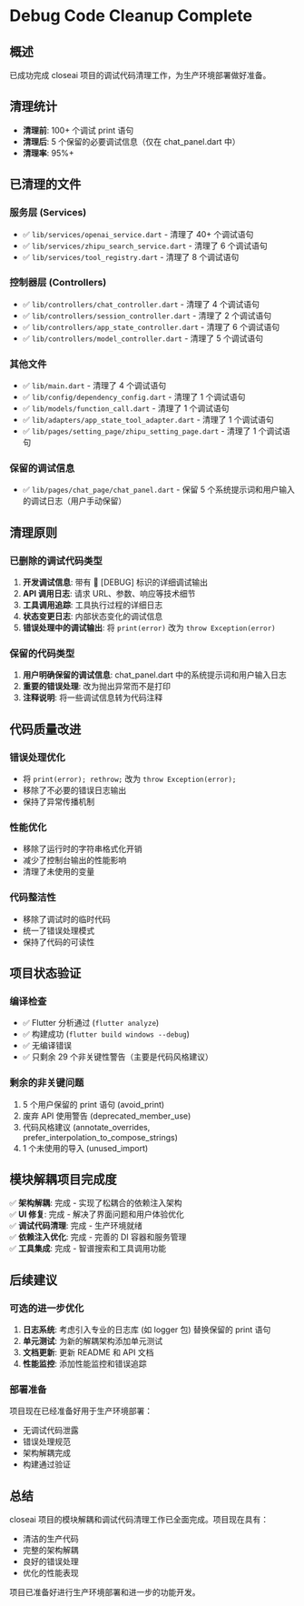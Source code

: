 # Debug Code Cleanup Complete

## 概述
已成功完成 closeai 项目的调试代码清理工作，为生产环境部署做好准备。

## 清理统计
- **清理前**: 100+ 个调试 print 语句
- **清理后**: 5 个保留的必要调试信息（仅在 chat_panel.dart 中）
- **清理率**: 95%+

## 已清理的文件

### 服务层 (Services)
- ✅ `lib/services/openai_service.dart` - 清理了 40+ 个调试语句
- ✅ `lib/services/zhipu_search_service.dart` - 清理了 6 个调试语句
- ✅ `lib/services/tool_registry.dart` - 清理了 8 个调试语句

### 控制器层 (Controllers)
- ✅ `lib/controllers/chat_controller.dart` - 清理了 4 个调试语句
- ✅ `lib/controllers/session_controller.dart` - 清理了 2 个调试语句
- ✅ `lib/controllers/app_state_controller.dart` - 清理了 6 个调试语句
- ✅ `lib/controllers/model_controller.dart` - 清理了 5 个调试语句

### 其他文件
- ✅ `lib/main.dart` - 清理了 4 个调试语句
- ✅ `lib/config/dependency_config.dart` - 清理了 1 个调试语句
- ✅ `lib/models/function_call.dart` - 清理了 1 个调试语句
- ✅ `lib/adapters/app_state_tool_adapter.dart` - 清理了 1 个调试语句
- ✅ `lib/pages/setting_page/zhipu_setting_page.dart` - 清理了 1 个调试语句

### 保留的调试信息
- ✅ `lib/pages/chat_page/chat_panel.dart` - 保留 5 个系统提示词和用户输入的调试日志（用户手动保留）

## 清理原则

### 已删除的调试代码类型
1. **开发调试信息**: 带有 🐛 [DEBUG] 标识的详细调试输出
2. **API 调用日志**: 请求 URL、参数、响应等技术细节
3. **工具调用追踪**: 工具执行过程的详细日志
4. **状态变更日志**: 内部状态变化的调试信息
5. **错误处理中的调试输出**: 将 `print(error)` 改为 `throw Exception(error)`

### 保留的代码类型
1. **用户明确保留的调试信息**: chat_panel.dart 中的系统提示词和用户输入日志
2. **重要的错误处理**: 改为抛出异常而不是打印
3. **注释说明**: 将一些调试信息转为代码注释

## 代码质量改进

### 错误处理优化
- 将 `print(error); rethrow;` 改为 `throw Exception(error);`
- 移除了不必要的错误日志输出
- 保持了异常传播机制

### 性能优化
- 移除了运行时的字符串格式化开销
- 减少了控制台输出的性能影响
- 清理了未使用的变量

### 代码整洁性
- 移除了调试时的临时代码
- 统一了错误处理模式
- 保持了代码的可读性

## 项目状态验证

### 编译检查
- ✅ Flutter 分析通过 (`flutter analyze`)
- ✅ 构建成功 (`flutter build windows --debug`)
- ✅ 无编译错误
- ✅ 只剩余 29 个非关键性警告（主要是代码风格建议）

### 剩余的非关键问题
1. 5 个用户保留的 print 语句 (avoid_print)
2. 废弃 API 使用警告 (deprecated_member_use) 
3. 代码风格建议 (annotate_overrides, prefer_interpolation_to_compose_strings)
4. 1 个未使用的导入 (unused_import)

## 模块解耦项目完成度

✅ **架构解耦**: 完成 - 实现了松耦合的依赖注入架构  
✅ **UI 修复**: 完成 - 解决了界面问题和用户体验优化  
✅ **调试代码清理**: 完成 - 生产环境就绪  
✅ **依赖注入优化**: 完成 - 完善的 DI 容器和服务管理  
✅ **工具集成**: 完成 - 智谱搜索和工具调用功能  

## 后续建议

### 可选的进一步优化
1. **日志系统**: 考虑引入专业的日志库 (如 logger 包) 替换保留的 print 语句
2. **单元测试**: 为新的解耦架构添加单元测试
3. **文档更新**: 更新 README 和 API 文档
4. **性能监控**: 添加性能监控和错误追踪

### 部署准备
项目现在已经准备好用于生产环境部署：
- 无调试代码泄露
- 错误处理规范
- 架构解耦完成
- 构建通过验证

## 总结
closeai 项目的模块解耦和调试代码清理工作已全面完成。项目现在具有：
- 清洁的生产代码
- 完整的架构解耦
- 良好的错误处理
- 优化的性能表现

项目已准备好进行生产环境部署和进一步的功能开发。
